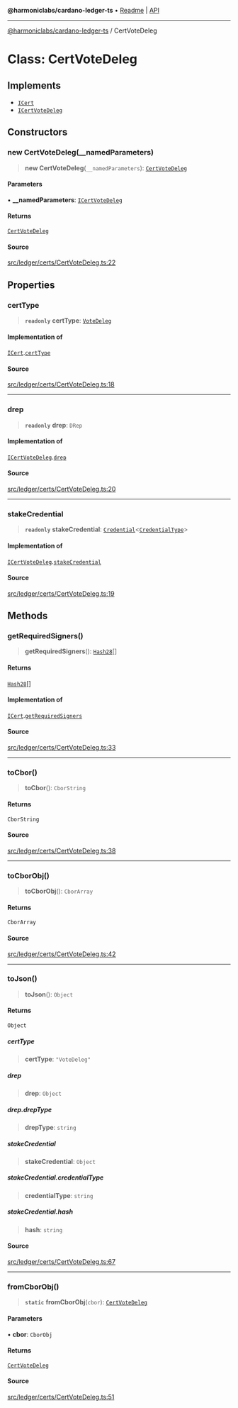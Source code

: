 **@harmoniclabs/cardano-ledger-ts** • [Readme](../README.md) \| [API](../globals.md)

***

[@harmoniclabs/cardano-ledger-ts](../README.md) / CertVoteDeleg

# Class: CertVoteDeleg

## Implements

- [`ICert`](../interfaces/ICert.md)
- [`ICertVoteDeleg`](../interfaces/ICertVoteDeleg.md)

## Constructors

### new CertVoteDeleg(__namedParameters)

> **new CertVoteDeleg**(`__namedParameters`): [`CertVoteDeleg`](CertVoteDeleg.md)

#### Parameters

• **\_\_namedParameters**: [`ICertVoteDeleg`](../interfaces/ICertVoteDeleg.md)

#### Returns

[`CertVoteDeleg`](CertVoteDeleg.md)

#### Source

[src/ledger/certs/CertVoteDeleg.ts:22](https://github.com/HarmonicLabs/cardano-ledger-ts/blob/d1659b0/src/ledger/certs/CertVoteDeleg.ts#L22)

## Properties

### certType

> **`readonly`** **certType**: [`VoteDeleg`](../enumerations/CertificateType.md#votedeleg)

#### Implementation of

[`ICert`](../interfaces/ICert.md).[`certType`](../interfaces/ICert.md#certtype)

#### Source

[src/ledger/certs/CertVoteDeleg.ts:18](https://github.com/HarmonicLabs/cardano-ledger-ts/blob/d1659b0/src/ledger/certs/CertVoteDeleg.ts#L18)

***

### drep

> **`readonly`** **drep**: `DRep`

#### Implementation of

[`ICertVoteDeleg`](../interfaces/ICertVoteDeleg.md).[`drep`](../interfaces/ICertVoteDeleg.md#drep)

#### Source

[src/ledger/certs/CertVoteDeleg.ts:20](https://github.com/HarmonicLabs/cardano-ledger-ts/blob/d1659b0/src/ledger/certs/CertVoteDeleg.ts#L20)

***

### stakeCredential

> **`readonly`** **stakeCredential**: [`Credential`](Credential.md)\<[`CredentialType`](../enumerations/CredentialType.md)\>

#### Implementation of

[`ICertVoteDeleg`](../interfaces/ICertVoteDeleg.md).[`stakeCredential`](../interfaces/ICertVoteDeleg.md#stakecredential)

#### Source

[src/ledger/certs/CertVoteDeleg.ts:19](https://github.com/HarmonicLabs/cardano-ledger-ts/blob/d1659b0/src/ledger/certs/CertVoteDeleg.ts#L19)

## Methods

### getRequiredSigners()

> **getRequiredSigners**(): [`Hash28`](Hash28.md)[]

#### Returns

[`Hash28`](Hash28.md)[]

#### Implementation of

[`ICert`](../interfaces/ICert.md).[`getRequiredSigners`](../interfaces/ICert.md#getrequiredsigners)

#### Source

[src/ledger/certs/CertVoteDeleg.ts:33](https://github.com/HarmonicLabs/cardano-ledger-ts/blob/d1659b0/src/ledger/certs/CertVoteDeleg.ts#L33)

***

### toCbor()

> **toCbor**(): `CborString`

#### Returns

`CborString`

#### Source

[src/ledger/certs/CertVoteDeleg.ts:38](https://github.com/HarmonicLabs/cardano-ledger-ts/blob/d1659b0/src/ledger/certs/CertVoteDeleg.ts#L38)

***

### toCborObj()

> **toCborObj**(): `CborArray`

#### Returns

`CborArray`

#### Source

[src/ledger/certs/CertVoteDeleg.ts:42](https://github.com/HarmonicLabs/cardano-ledger-ts/blob/d1659b0/src/ledger/certs/CertVoteDeleg.ts#L42)

***

### toJson()

> **toJson**(): `Object`

#### Returns

`Object`

##### certType

> **certType**: `"VoteDeleg"`

##### drep

> **drep**: `Object`

##### drep.drepType

> **drepType**: `string`

##### stakeCredential

> **stakeCredential**: `Object`

##### stakeCredential.credentialType

> **credentialType**: `string`

##### stakeCredential.hash

> **hash**: `string`

#### Source

[src/ledger/certs/CertVoteDeleg.ts:67](https://github.com/HarmonicLabs/cardano-ledger-ts/blob/d1659b0/src/ledger/certs/CertVoteDeleg.ts#L67)

***

### fromCborObj()

> **`static`** **fromCborObj**(`cbor`): [`CertVoteDeleg`](CertVoteDeleg.md)

#### Parameters

• **cbor**: `CborObj`

#### Returns

[`CertVoteDeleg`](CertVoteDeleg.md)

#### Source

[src/ledger/certs/CertVoteDeleg.ts:51](https://github.com/HarmonicLabs/cardano-ledger-ts/blob/d1659b0/src/ledger/certs/CertVoteDeleg.ts#L51)
